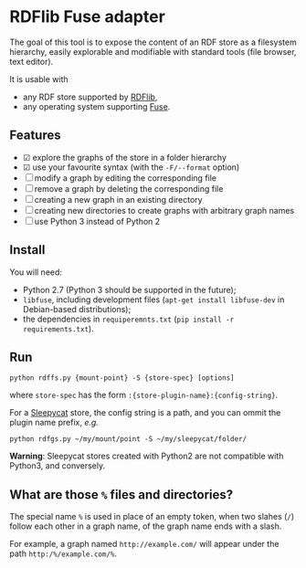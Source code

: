 # RDFlib Fuse adapter

The goal of this tool is to expose the content of an RDF store as a filesystem hierarchy,
easily explorable and modifiable with standard tools (file browser, text editor).

It is usable with

* any RDF store supported by [RDFlib](http://rdflib.readthedocs.org/),
* any operating system supporting [Fuse](https://github.com/libfuse/libfuse).


## Features

- ☑ explore the graphs of the store in a folder hierarchy
- ☑ use your favourite syntax (with the `-F/--format` option)
- ☐ modify a graph by editing the corresponding file
- ☐ remove a graph by deleting the corresponding file
- ☐ creating a new graph in an existing directory
- ☐ creating new directories to create graphs with arbitrary graph names
- ☐ use Python 3 instead of Python 2


## Install

You will need:

* Python 2.7 (Python 3 should be supported in the future);
* `libfuse`, including development files
(`apt-get install libfuse-dev` in Debian-based distributions);
* the dependencies in `requiperemnts.txt` (`pip install -r requirements.txt`).


## Run

`python rdffs.py {mount-point} -S {store-spec} [options]`

where `store-spec` has the form `:{store-plugin-name}:{config-string}`.

For a [Sleepycat](https://rdflib.readthedocs.io/en/stable/persistence.html) store,
the config string is a path,
and you can ommit the plugin name prefix, *e.g.*

`python rdfgs.py ~/my/mount/point -S ~/my/sleepycat/folder/`

**Warning**: Sleepycat stores created with Python2 are not compatible with Python3, and conversely.


## What are those `%` files and directories?

The special name `%` is used in place of an empty token,
when two slahes (`/`) follow each other in a graph name,
of the graph name ends with a slash.

For example, a graph named `http://example.com/` will appear under the path
`http:/%/example.com/%`.